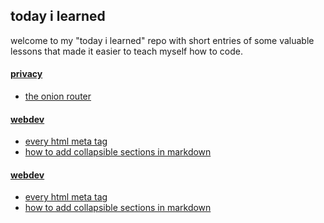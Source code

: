 ## today i learned 
welcome to my "today i learned" repo with short entries of some valuable lessons that made it easier to teach myself how to code. 
<br>
#### [privacy](./hacking)
  - [the onion router](hacking/tor.md)
#### [webdev](./webdev)  
  - [every html meta tag](webdev/html-meta-tags.md) 
  - [how to add collapsible sections in markdown](webdev/markdown-details-collapsible.md) 

#### [webdev](#webdev)  
- [every html meta tag](webdev/html-meta-tags.md) 
- [how to add collapsible sections in markdown](webdev/markdown-details-collapsible.md) 





